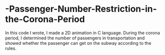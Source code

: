 # -Passenger-Number-Restriction-in-the-Corona-Period
In this code I wrote, I made a 2D animation in C language. During the corona period, I determined the number of passengers in transportation and showed whether the passenger can get on the subway according to the rules.
